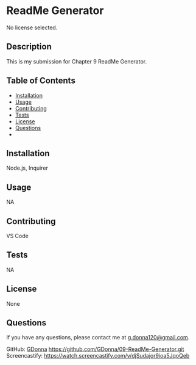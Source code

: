 
  # ReadMe Generator

  No license selected.  

  ## Description
  This is my submission for Chapter 9 ReadMe Generator. 

  ## Table of Contents
  * [Installation](#installation)
  * [Usage](#usage)
  * [Contributing](#contributing)
  * [Tests](#tests)
  * [License](#license)
  * [Questions](#questions)
  * 
  ## Installation
  Node.js, Inquirer

  ## Usage
  NA

  ## Contributing
  VS Code

  ## Tests
  NA

  ## License
  None

  ## Questions
  If you have any questions, please contact me at g.donna120@gmail.com.
 
  GitHub: [GDonna]() https://github.com/GDonna/09-ReadMe-Generator.git
  Screencastify: https://watch.screencastify.com/v/djSudajor9ioa5JqoQeb
